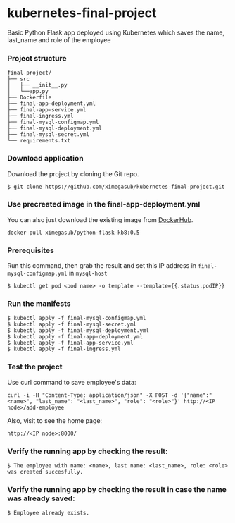 # kubernetes-final-project
Basic Python Flask app deployed using Kubernetes which saves the name, last_name and role of the employee

### Project structure
```
final-project/
├── src
│   ├── __init__.py
│   └──app.py
├── Dockerfile
├── final-app-deployment.yml
├── final-app-service.yml
├── final-ingress.yml
├── final-mysql-configmap.yml
├── final-mysql-deployment.yml
├── final-mysql-secret.yml
└── requirements.txt
```

### Download application
Download the project by cloning the Git repo.
```
$ git clone https://github.com/ximegasub/kubernetes-final-project.git
```

### Use precreated image in the final-app-deployment.yml
You can also just download the existing image from [DockerHub](https://hub.docker.com/repository/docker/ximegasub/python-flask-kb8).
```
docker pull ximegasub/python-flask-kb8:0.5
```

### Prerequisites
Run this command, then grab the result and set this IP address in ```final-mysql-configmap.yml``` in ```mysql-host```
```
$ kubectl get pod <pod name> -o template --template={{.status.podIP}}
```

### Run the manifests
```
$ kubectl apply -f final-mysql-configmap.yml
$ kubectl apply -f final-mysql-secret.yml
$ kubectl apply -f final-mysql-deployment.yml
$ kubectl apply -f final-app-deployment.yml
$ kubectl apply -f final-app-service.yml
$ kubectl apply -f final-ingress.yml
```

### Test the project
Use curl command to save employee's data:
```
curl -i -H "Content-Type: application/json" -X POST -d '{"name":"<name>", "last_name": "<last_name>", "role": "<role>"}' http://<IP node>/add-employee 
```
Also, visit to see the home page:
```
http://<IP node>:8000/ 
```

### Verify the running app by checking the result:
```
$ The employee with name: <name>, last name: <last_name>, role: <role> was created succesfully.
```

### Verify the running app by checking the result in case the name was already saved:
```
$ Employee already exists.
```
